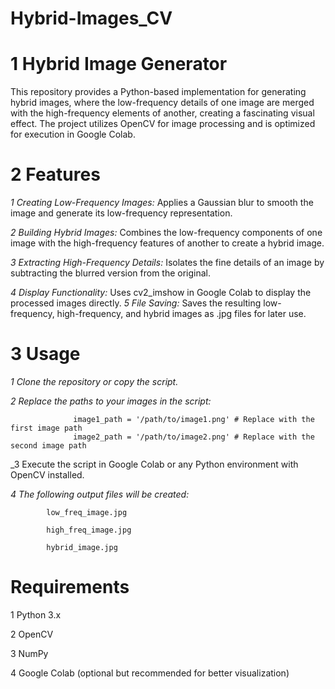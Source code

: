 # Hybrid-Images_CV

# 1 Hybrid Image Generator

  This repository provides a Python-based implementation for generating hybrid images, where the low-frequency details of one image are merged with the high-frequency          elements of another, creating a fascinating visual effect. The project utilizes OpenCV for image processing and is optimized for execution in Google Colab.

# 2 Features

_1 Creating Low-Frequency Images:_ Applies a Gaussian blur to smooth the image and generate its low-frequency representation.

_2 Building Hybrid Images:_ Combines the low-frequency components of one image with the high-frequency features of another to create a hybrid image.

_3 Extracting High-Frequency Details:_ Isolates the fine details of an image by subtracting the blurred version from the original.

_4 Display Functionality:_ Uses cv2_imshow in Google Colab to display the processed images directly.
_5 File Saving:_ Saves the resulting low-frequency, high-frequency, and hybrid images as .jpg files for later use.

# 3 Usage

_1 Clone the repository or copy the script._

_2 Replace the paths to your images in the script:_

                  image1_path = '/path/to/image1.png' # Replace with the first image path  
                  image2_path = '/path/to/image2.png' # Replace with the second image path  
_3 Execute the script in Google Colab or any Python environment with OpenCV installed.

_4 The following output files will be created:_

            low_freq_image.jpg
            
            high_freq_image.jpg
            
            hybrid_image.jpg


# Requirements

1 Python 3.x

2 OpenCV

3 NumPy

4 Google Colab (optional but recommended for better visualization)





